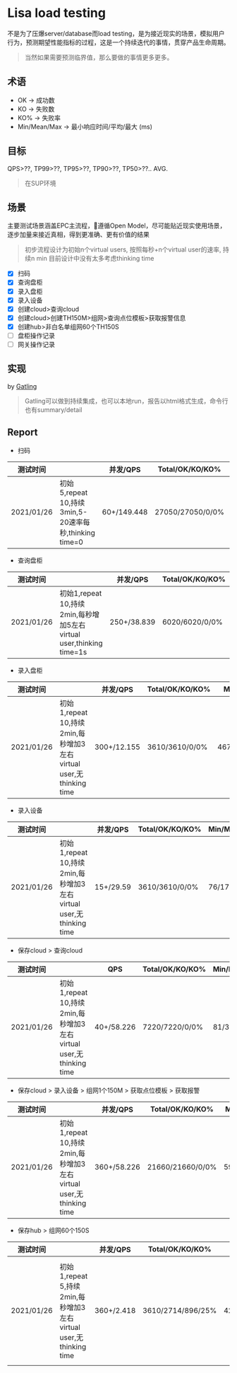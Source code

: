 # Lisa load testing

不是为了压爆server/database而load testing，是为接近现实的场景，模拟用户行为，预测期望性能指标的过程，这是一个持续迭代的事情，贯穿产品生命周期。
> 当然如果需要预测临界值，那么要做的事情更多更多。

## 术语

* OK -> 成功数
* KO -> 失败数
* KO% -> 失败率
* Min/Mean/Max -> 最小响应时间/平均/最大 (ms)

## 目标

QPS>??, TP99>??, TP95>??, TP90>??, TP50>??.. AVG.

> 在SUP环境

## 场景

主要测试场景涵盖EPC主流程，遵循Open Model，尽可能贴近现实使用场景，逐步加量来接近真相，得到更准确、更有价值的结果

> 初步流程设计为初始n个virtual users, 按照每秒+n个virtual user的速率, 持续n min
目前设计中没有太多考虑thinking time

- [x] 扫码 
- [x] 查询盘柜
- [x] 录入盘柜
- [x] 录入设备
- [x] 创建cloud>查询cloud
- [x] 创建cloud>创建TH150M>组网>查询点位模板>获取报警信息
- [x] 创建hub>非白名单组网60个TH150S
- [ ] 盘柜操作记录
- [ ] 网关操作记录

## 实现

by [Gatling](https://gatling.io/)

> Gatling可以做到持续集成，也可以本地run，报告以html格式生成，命令行也有summary/detail

## Report

* 扫码

| 测试时间   |                                                       | 并发/QPS    | Total/OK/KO/KO%  | Min/Mean/Max | TP99 | TP95 | TP75 | TP50 | Error |
| ---------- | ----------------------------------------------------- | ----------- | ---------------- | ------------ | ---- | ---- | ---- | ---- | ----- |
| 2021/01/26 | 初始5,repeat 10,持续3min,5-20速率每秒,thinking time=0 | 60+/149.448 | 27050/27050/0/0% | 50/138/1314  | 338  | 262  | 179  | 128  |       |
* 查询盘柜

| 测试时间   |                                                              | 并发/QPS    | Total/OK/KO/KO% | Min/Mean/Max  | TP99 | TP95 | TP75 | TP50 | Error |
| ---------- | ------------------------------------------------------------ | ----------- | --------------- | ------------- | ---- | ---- | ---- | ---- | ----- |
| 2021/01/26 | 初始1,repeat 10,持续2min,每秒增加5左右virtual user,thinking time=1s | 250+/38.839 | 6020/6020/0/0%  | 112/2889/5951 | 5586 | 5312 | 3934 | 3132 |       |

* 录入盘柜

| 测试时间   |                                                              | 并发/QPS    | Total/OK/KO/KO% | Min/Mean/Max    | TP99  | TP95  | TP75  | TP50  | Error |
| ---------- | ------------------------------------------------------------ | ----------- | --------------- | --------------- | ----- | ----- | ----- | ----- | ----- |
| 2021/01/26 | 初始1,repeat 10,持续2min,每秒增加3左右virtual user,无thinking time | 300+/12.155 | 3610/3610/0/0%  | 467/18159/28373 | 27490 | 26851 | 23738 | 20196 |       |

* 录入设备

| 测试时间   |                                                              | 并发/QPS  | Total/OK/KO/KO% | Min/Mean/Max | TP99 | TP95 | TP75 | TP50 | Error |
| ---------- | ------------------------------------------------------------ | --------- | --------------- | ------------ | ---- | ---- | ---- | ---- | ----- |
| 2021/01/26 | 初始1,repeat 10,持续2min,每秒增加3左右virtual user,无thinking time | 15+/29.59 | 3610/3610/0/0%  | 76/171/638   | 445  | 337  | 218  | 144  |       |

* 保存cloud > 查询cloud

| 测试时间   |                                                              | QPS        | Total/OK/KO/KO% | Min/Mean/Max | TP99 | TP95 | TP75 | TP50 | Error |
| ---------- | ------------------------------------------------------------ | ---------- | --------------- | ------------ | ---- | ---- | ---- | ---- | ----- |
| 2021/01/26 | 初始1,repeat 10,持续2min,每秒增加3左右virtual user,无thinking time | 40+/58.226 | 7220/7220/0/0%  | 81/300/1709  | 756  | 590  | 399  | 271  |       |

* 保存cloud > 录入设备 > 组网1个150M > 获取点位模板 > 获取报警

| 测试时间   |                                                              | 并发/QPS    | Total/OK/KO/KO%  | Min/Mean/Max  | TP99  | TP95  | TP75 | TP50 | Error |
| ---------- | ------------------------------------------------------------ | ----------- | ---------------- | ------------- | ----- | ----- | ---- | ---- | ----- |
| 2021/01/26 | 初始1,repeat 10,持续2min,每秒增加3左右virtual user,无thinking time | 360+/58.226 | 21660/21660/0/0% | 59/4372/23546 | 22291 | 19630 | 4402 | 2078 |       |

* 保存hub > 组网60个150S

| 测试时间   |                                                              | 并发/QPS   | Total/OK/KO/KO%   | Min/Mean/Max    | TP99   | TP95   | TP75   | TP50  | Error                                                        |
| ---------- | ------------------------------------------------------------ | ---------- | ----------------- | --------------- | ------ | ------ | ------ | ----- | ------------------------------------------------------------ |
| 2021/01/26 | 初始1,repeat 5,持续2min,每秒增加3左右virtual user,无thinking time | 360+/2.418 | 3610/2714/896/25% | 42/61188/675477 | 152401 | 152106 | 147180 | 38906 | ---- Errors --------------------------------------------------------------------<br/>> j.i.IOException: Premature close                                  891 (99.44%)<br/>> i.g.h.c.i.RequestTimeoutException: Request timeout to 172.26.2      5 ( 0.56%)<br/>09.35/172.26.209.35:9000 after 600000 ms |